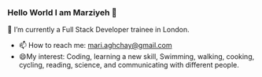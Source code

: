 ### Hello World I am Marziyeh  👋

 🌱 I’m currently a Full Stack Developer trainee in London.
- 📫 How to reach me: mari.aghchay@gmail.com
- 😄My interest: Coding, learning a new skill, Swimming, walking, cooking, cycling, reading, science, and communicating with different people.
